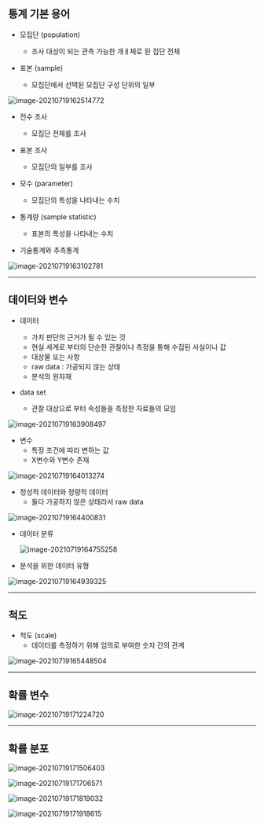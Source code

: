 ## 통계 기본 용어

- 모집단 (population)
  - 조사 대상이 되는 관측 가능한 개ㅐ체로 된 집단 전체

- 표본 (sample)
  - 모집단에서 선택된 모집단 구성 단위의 일부

![image-20210719162514772](TIL_picture/image-20210719162514772.png)

- 전수 조사
  - 모집단 전체를 조사

- 표본 조사
  - 모집단의 일부를 조사



- 모수 (parameter)
  - 모집단의 특성을 나타내는 수치

- 통계량 (sample statistic)
  - 표본의 특성을 나타내는 수치



- 기술통계와 추측통계

![image-20210719163102781](TIL_picture/image-20210719163102781.png)

---



## 데이터와 변수

- 데이터
  - 가치 판단의 근거가 될 수 있는 것
  - 현실 세계로 부터의 단순한 관찰이나 측정을 통해 수집된 사실이나 값
  - 대상물 또는 사항
  - raw data : 가공되지 않는 상태
  - 분석의 원자재



- data set
  - 관찰 대상으로 부터 속성들을 측정한 자료들의 모임

![image-20210719163908497](TIL_picture/image-20210719163908497.png)



- 변수
  - 특정 조건에 따라 변하는 값
  - X변수와 Y변수 존재

![image-20210719164013274](TIL_picture/image-20210719164013274.png)

- 정성적 데이터와 정량적 데이터
  - 둘다 가공하지 않은 상태라서 raw data

![image-20210719164400831](TIL_picture/image-20210719164400831.png)

- 데이터 분류

  ![image-20210719164755258](TIL_picture/image-20210719164755258.png)

- 분석을 위한 데이터 유형

![image-20210719164939325](TIL_picture/image-20210719164939325.png)

---



## 척도

- 척도 (scale)
  - 데이터를 측정하기 위해 임의로 부여한 숫자 간의 관계

![image-20210719165448504](TIL_picture/image-20210719165448504.png)

---



## 확률 변수

![image-20210719171224720](TIL_picture/image-20210719171224720.png)

---



## 확률 분포 

![image-20210719171506403](TIL_picture/image-20210719171506403.png)

![image-20210719171706571](TIL_picture/image-20210719171706571.png)

![image-20210719171819032](TIL_picture/image-20210719171819032.png)

![image-20210719171918615](TIL_picture/image-20210719171918615.png)

